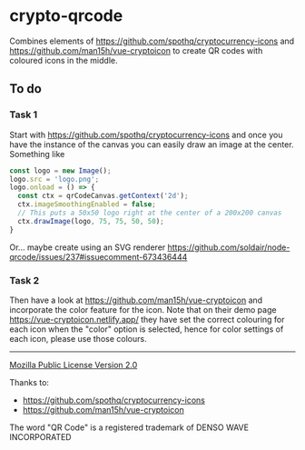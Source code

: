 # crypto-qrcode

Combines elements of https://github.com/spothq/cryptocurrency-icons and https://github.com/man15h/vue-cryptoicon to create QR codes with coloured icons in the middle.

## To do

### Task 1

Start with https://github.com/spothq/cryptocurrency-icons and once you have the instance of the canvas you can easily draw an image at the center. Something like
 
```ts
const logo = new Image();
logo.src = 'logo.png';
logo.onload = () => {
  const ctx = qrCodeCanvas.getContext('2d');
  ctx.imageSmoothingEnabled = false;
  // This puts a 50x50 logo right at the center of a 200x200 canvas
  ctx.drawImage(logo, 75, 75, 50, 50);
}
```
Or... maybe create using an SVG renderer https://github.com/soldair/node-qrcode/issues/237#issuecomment-673436444

### Task 2

Then have a look at https://github.com/man15h/vue-cryptoicon and incorporate the color feature for the icon. Note that on their demo page https://vue-cryptoicon.netlify.app/ they have set the correct colouring for each icon when the "color" option is selected, hence for color settings of each icon, please use those colours.

***

[Mozilla Public License Version 2.0](https://www.mozilla.org/en-US/MPL/2.0/)

Thanks to:
- https://github.com/spothq/cryptocurrency-icons
- https://github.com/man15h/vue-cryptoicon

The word "QR Code" is a registered trademark of DENSO WAVE INCORPORATED
